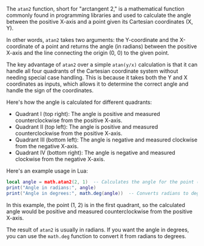 The `atan2` function, short for "arctangent 2," is a mathematical function commonly found in programming libraries and used to calculate the angle between the positive X-axis and a point given its Cartesian coordinates (X, Y).

In other words, `atan2` takes two arguments: the Y-coordinate and the X-coordinate of a point and returns the angle (in radians) between the positive X-axis and the line connecting the origin (0, 0) to the given point.

The key advantage of `atan2` over a simple `atan(y/x)` calculation is that it can handle all four quadrants of the Cartesian coordinate system without needing special case handling. This is because it takes both the Y and X coordinates as inputs, which allows it to determine the correct angle and handle the sign of the coordinates.

Here's how the angle is calculated for different quadrants:

- Quadrant I (top right): The angle is positive and measured counterclockwise from the positive X-axis.
- Quadrant II (top left): The angle is positive and measured counterclockwise from the positive X-axis.
- Quadrant III (bottom left): The angle is negative and measured clockwise from the negative X-axis.
- Quadrant IV (bottom right): The angle is negative and measured clockwise from the negative X-axis.

Here's an example usage in Lua:

```lua
local angle = math.atan2(2, 1)  -- Calculates the angle for the point (1, 2)
print("Angle in radians:", angle)
print("Angle in degrees:", math.deg(angle))  -- Converts radians to degrees
```

In this example, the point (1, 2) is in the first quadrant, so the calculated angle would be positive and measured counterclockwise from the positive X-axis.

The result of `atan2` is usually in radians. If you want the angle in degrees, you can use the `math.deg` function to convert it from radians to degrees.
